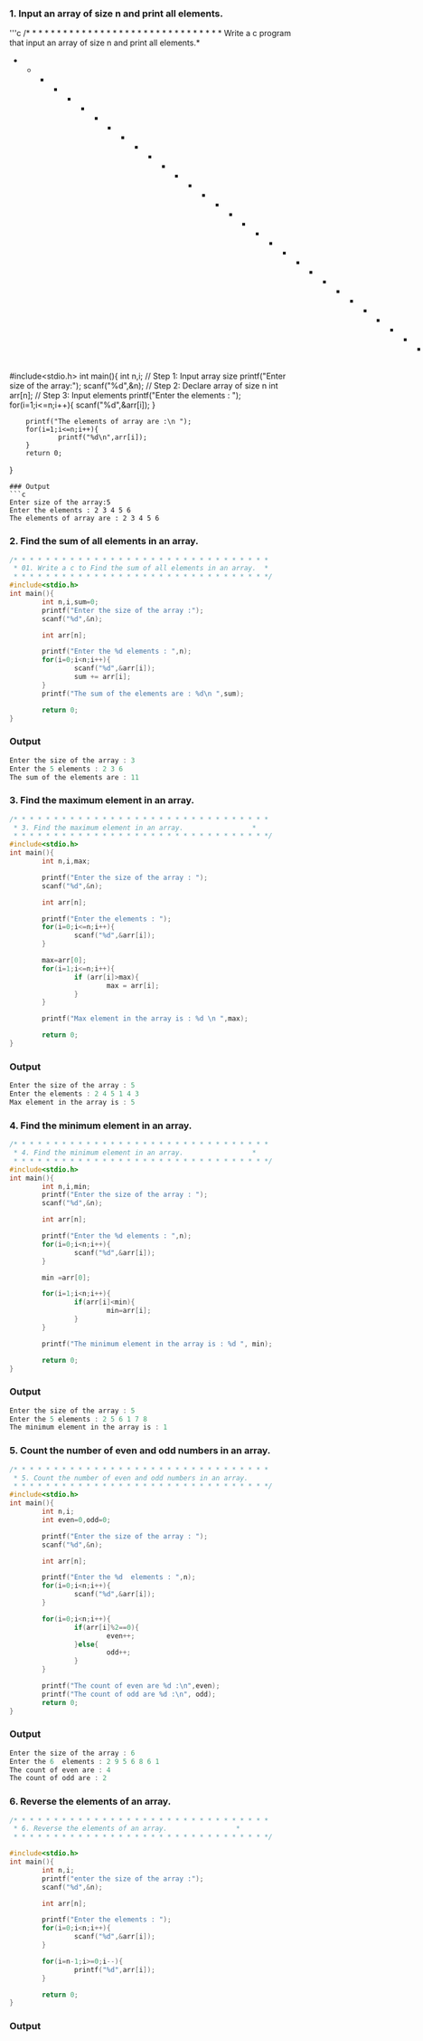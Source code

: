 ### 1. Input an array of size n and print all elements.
'''c
/* * * * * * * * * * * * * * * * * * * * * * * * * * * * * * * *
Write a c program that input an array of size n and print all elements.*
 * * * * * * * * * * * * * * * * * * * * * * * * * * * * * * * */

#include<stdio.h>
int main(){
        int n,i;
         // Step 1: Input array size
        printf("Enter size of the array:");
        scanf("%d",&n);
        // Step 2: Declare array of size n
        int arr[n];
        // Step 3: Input elements
        printf("Enter the elements : ");
        for(i=1;i<=n;i++){
                scanf("%d",&arr[i]);
        }

        printf("The elements of array are :\n ");
        for(i=1;i<=n;i++){
                printf("%d\n",arr[i]);
        }
        return 0;
}
```
### Output
```c
Enter size of the array:5
Enter the elements : 2 3 4 5 6
The elements of array are : 2 3 4 5 6
```
### 2. Find the sum of all elements in an array.
```c
/* * * * * * * * * * * * * * * * * * * * * * * * * * * * * * * *
 * 01. Write a c to Find the sum of all elements in an array.  *
 * * * * * * * * * * * * * * * * * * * * * * * * * * * * * * * */
#include<stdio.h>
int main(){
        int n,i,sum=0;
        printf("Enter the size of the array :");
        scanf("%d",&n);

        int arr[n];

        printf("Enter the %d elements : ",n);
        for(i=0;i<n;i++){
                scanf("%d",&arr[i]);
                sum += arr[i];
        }
        printf("The sum of the elements are : %d\n ",sum);

        return 0;
}
```
### Output
```c
Enter the size of the array : 3
Enter the 5 elements : 2 3 6
The sum of the elements are : 11
```                   
### 3. Find the maximum element in an array.
```c
/* * * * * * * * * * * * * * * * * * * * * * * * * * * * * * * *
 * 3. Find the maximum element in an array.                 *
 * * * * * * * * * * * * * * * * * * * * * * * * * * * * * * * */
#include<stdio.h>
int main(){
        int n,i,max;

        printf("Enter the size of the array : ");
        scanf("%d",&n);

        int arr[n];

        printf("Enter the elements : ");
        for(i=0;i<=n;i++){
                scanf("%d",&arr[i]);
        }

        max=arr[0];
        for(i=1;i<=n;i++){
                if (arr[i]>max){
                        max = arr[i];
                }
        }

        printf("Max element in the array is : %d \n ",max);

        return 0;
}
```
### Output
```c
Enter the size of the array : 5
Enter the elements : 2 4 5 1 4 3
Max element in the array is : 5
```
### 4. Find the minimum element in an array.
```c
/* * * * * * * * * * * * * * * * * * * * * * * * * * * * * * * *
 * 4. Find the minimum element in an array.                 *
 * * * * * * * * * * * * * * * * * * * * * * * * * * * * * * * */
#include<stdio.h>
int main(){
        int n,i,min;
        printf("Enter the size of the array : ");
        scanf("%d",&n);

        int arr[n];

        printf("Enter the %d elements : ",n);
        for(i=0;i<n;i++){
                scanf("%d",&arr[i]);
        }

        min =arr[0];

        for(i=1;i<n;i++){
                if(arr[i]<min){
                        min=arr[i];
                }
        }

        printf("The minimum element in the array is : %d ", min);

        return 0;
}
```
### Output
```c
Enter the size of the array : 5
Enter the 5 elements : 2 5 6 1 7 8
The minimum element in the array is : 1
```
### 5. Count the number of even and odd numbers in an array.
```c
/* * * * * * * * * * * * * * * * * * * * * * * * * * * * * * * *
 * 5. Count the number of even and odd numbers in an array.                 *
 * * * * * * * * * * * * * * * * * * * * * * * * * * * * * * * */
#include<stdio.h>
int main(){
        int n,i;
        int even=0,odd=0;

        printf("Enter the size of the array : ");
        scanf("%d",&n);

        int arr[n];

        printf("Enter the %d  elements : ",n);
        for(i=0;i<n;i++){
                scanf("%d",&arr[i]);
        }

        for(i=0;i<n;i++){
                if(arr[i]%2==0){
                        even++;
                }else{
                        odd++;
                }
        }

        printf("The count of even are %d :\n",even);
        printf("The count of odd are %d :\n", odd);
        return 0;
}
```
### Output
```c
Enter the size of the array : 6
Enter the 6  elements : 2 9 5 6 8 6 1
The count of even are : 4
The count of odd are : 2
```
### 6. Reverse the elements of an array.
```c
/* * * * * * * * * * * * * * * * * * * * * * * * * * * * * * * *
 * 6. Reverse the elements of an array.                 *
 * * * * * * * * * * * * * * * * * * * * * * * * * * * * * * * */

#include<stdio.h>
int main(){
        int n,i;
        printf("enter the size of the array :");
        scanf("%d",&n);

        int arr[n];

        printf("Enter the elements : ");
        for(i=0;i<n;i++){
                scanf("%d",&arr[i]);
        }

        for(i=n-1;i>=0;i--){
                printf("%d",arr[i]);
        }

        return 0;
}
```
### Output
```c
